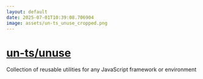 ```yaml
---
layout: default
date: 2025-07-01T10:39:08.706904
image: assets/un-ts_unuse_cropped.png
---
```


# [un-ts/unuse](https://github.com/un-ts/unuse)

Collection of reusable utilities for any JavaScript framework or environment
